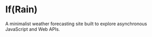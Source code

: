 # If(Rain)
A minimalist weather forecasting site built to explore asynchronous JavaScript and Web APIs.
